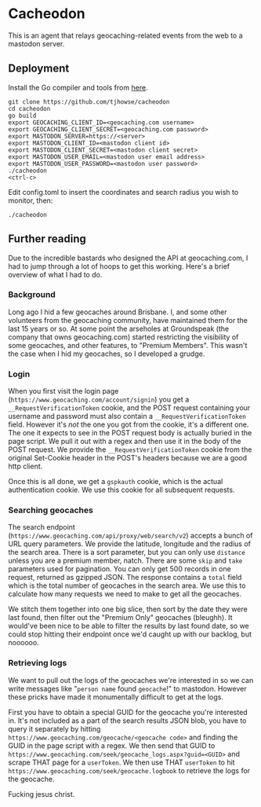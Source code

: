 # Cacheodon

This is an agent that relays geocaching-related events from the web to a mastodon server.

## Deployment

Install the Go compiler and tools from [here](https://golang.org/doc/install).

    git clone https://github.com/tjhowse/cacheodon
    cd cacheodon
    go build
    export GEOCACHING_CLIENT_ID=<geocaching.com username>
    export GEOCACHING_CLIENT_SECRET=<geocaching.com password>
    export MASTODON_SERVER=https://<server>
    export MASTODON_CLIENT_ID=<mastodon client id>
    export MASTODON_CLIENT_SECRET=<mastodon client secret>
    export MASTODON_USER_EMAIL=<mastodon user email address>
    export MASTODON_USER_PASSWORD=<mastodon user password>
    ./cacheodon
    <ctrl-c>

Edit config.toml to insert the coordinates and search radius you wish to monitor, then:

    ./cacheodon

## Further reading

Due to the incredible bastards who designed the API at geocaching.com, I had to jump through a lot of hoops to get this working. Here's a brief overview of what I had to do.

### Background

Long ago I hid a few geocaches around Brisbane. I, and some other volunteers from the geocaching community, have maintained them for the last 15 years or so. At some point the arseholes at Groundspeak (the company that owns geocaching.com) started restricting the visibility of some geocaches, and other features, to "Premium Members". This wasn't the case when I hid my geocaches, so I developed a grudge.

### Login

When you first visit the login page (`https://www.geocaching.com/account/signin`) you get a `__RequestVerificationToken` cookie, and the POST request containing your username and password must also contain a `__RequestVerificationToken` field. However it's *not* the one you got from the cookie, it's a different one. The one it expects to see in the POST request body is actually buried in the page script. We pull it out with a regex and then use it in the body of the POST request. We provide the `__RequestVerificationToken` cookie from the original Set-Cookie header in the POST's headers because we are a good http client.

Once this is all done, we get a `gspkauth` cookie, which is the actual authentication cookie. We use this cookie for all subsequent requests.

### Searching geocaches

The search endpoint (`https://www.geocaching.com/api/proxy/web/search/v2`) accepts a bunch of URL query parameters. We provide the latitude, longitude and the radius of the search area. There is a sort parameter, but you can only use `distance` unless you are a premium member, natch. There are some `skip` and `take` parameters used for pagination. You can only get 500 records in one request, returned as gzipped JSON. The response contains a `total` field which is the total number of geocaches in the search area. We use this to calculate how many requests we need to make to get all the geocaches.

We stitch them together into one big slice, then sort by the date they were last found, then filter out the "Premium Only" geocaches (bleughh). It would've been nice to be able to filter the results by last found date, so we could stop hitting their endpoint once we'd caught up with our backlog, but noooooo.

### Retrieving logs

We want to pull out the logs of the geocaches we're interested in so we can write messages like "`person name` found `geocache`!" to mastodon. However these pricks have made it monumentally difficult to get at the logs.

First you have to obtain a special GUID for the geocache you're interested in. It's not included as a part of the search results JSON blob, you have to query it separately by hitting `https://www.geocaching.com/geocache/<geocache code>` and finding the GUID in the page script with a regex. We then send that GUID to `https://www.geocaching.com/seek/geocache_logs.aspx?guid=<GUID>` and scrape THAT page for a `userToken`. We then use THAT `userToken` to hit `https://www.geocaching.com/seek/geocache.logbook` to retrieve the logs for the geocache.

Fucking jesus christ.
